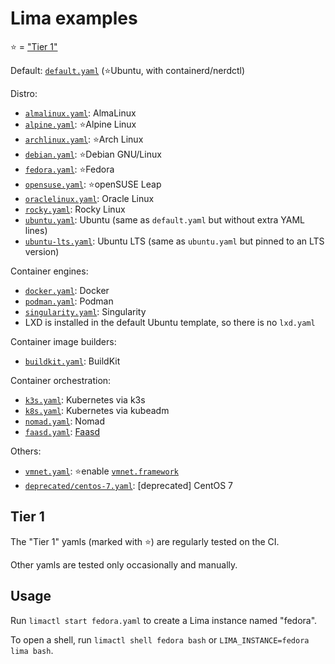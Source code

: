 # Lima examples

⭐ = ["Tier 1"](#tier-1)

Default: [`default.yaml`](./default.yaml) (⭐Ubuntu, with containerd/nerdctl)

Distro:
- [`almalinux.yaml`](./almalinux.yaml): AlmaLinux
- [`alpine.yaml`](./alpine.yaml): ⭐Alpine Linux
- [`archlinux.yaml`](./archlinux.yaml): ⭐Arch Linux
- [`debian.yaml`](./debian.yaml): ⭐Debian GNU/Linux
- [`fedora.yaml`](./fedora.yaml): ⭐Fedora
- [`opensuse.yaml`](./opensuse.yaml): ⭐openSUSE Leap
- [`oraclelinux.yaml`](./oraclelinux.yaml): Oracle Linux
- [`rocky.yaml`](./rocky.yaml): Rocky Linux
- [`ubuntu.yaml`](./ubuntu.yaml): Ubuntu (same as `default.yaml` but without extra YAML lines)
- [`ubuntu-lts.yaml`](./ubuntu-lts.yaml): Ubuntu LTS (same as `ubuntu.yaml` but pinned to an LTS version)

Container engines:
- [`docker.yaml`](./docker.yaml): Docker
- [`podman.yaml`](./podman.yaml): Podman
- [`singularity.yaml`](./singularity.yaml): Singularity
- LXD is installed in the default Ubuntu template, so there is no `lxd.yaml`

Container image builders:
- [`buildkit.yaml`](./buildkit.yaml): BuildKit

Container orchestration:
- [`k3s.yaml`](./k3s.yaml): Kubernetes via k3s
- [`k8s.yaml`](./k8s.yaml): Kubernetes via kubeadm
- [`nomad.yaml`](./nomad.yaml): Nomad
- [`faasd.yaml`](./faasd.yaml): [Faasd](https://docs.openfaas.com/deployment/faasd/)

Others:
- [`vmnet.yaml`](./vmnet.yaml): ⭐enable [`vmnet.framework`](../docs/network.md)
- [`deprecated/centos-7.yaml`](./deprecated/centos-7.yaml): [deprecated] CentOS 7

## Tier 1

The "Tier 1" yamls (marked with ⭐) are regularly tested on the CI.

Other yamls are tested only occasionally and manually.

## Usage
Run `limactl start fedora.yaml` to create a Lima instance named "fedora".

To open a shell, run `limactl shell fedora bash` or `LIMA_INSTANCE=fedora lima bash`.
